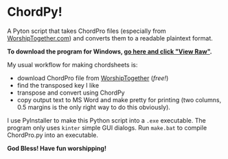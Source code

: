 # ChordPy!
A Pyton script that takes ChordPro files (especially from [WorshipTogether.com](http://www.worshiptogether.com/)) and converts them to a readable plaintext format.

**To download the program for Windows, [go here and click "View Raw"](https://github.com/tkoft/ChordPy/tree/master/dist/ChordPy.exe).**

My usual workflow for making chordsheets is:
* download ChordPro file from [WorshipTogether](http://www.worshiptogether.com/) (*free!*)
* find the transposed key I like
* transpose and convert using ChordPy
* copy output text to MS Word and make pretty for printing (two columns, 0.5 margins is the only right way to do this obviously). 

I use PyInstaller to make this Python script into a `.exe` executable.  The program only uses `kinter` simple GUI dialogs.  Run `make.bat` to compile ChordPro.py into an executable.   

**God Bless!  Have fun worshipping!**
